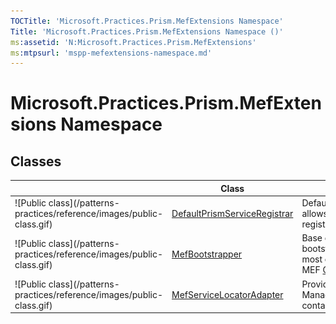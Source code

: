 ```yaml
---
TOCTitle: 'Microsoft.Practices.Prism.MefExtensions Namespace'
Title: 'Microsoft.Practices.Prism.MefExtensions Namespace ()'
ms:assetid: 'N:Microsoft.Practices.Prism.MefExtensions'
ms:mtpsurl: 'mspp-mefextensions-namespace.md'
---
```

# Microsoft.Practices.Prism.MefExtensions Namespace
## Classes
<table>
<thead>
<tr class="header">
<th> </th>
<th>Class</th>
<th>Description</th>
</tr>
</thead>
<tbody>
<tr class="odd">
<td>![Public class](/patterns-practices/reference/images/public-class.gif)</td>
<td><a href="/patterns-practices/reference/defaultprismserviceregistrar-class-mspp-mefextensions">DefaultPrismServiceRegistrar</a></td>
<td><div class="summary">
DefaultPrismServiceRegistrationAgent allows the Prism required types to be registered if necessary.
</div></td>
</tr>
<tr class="even">
<td>![Public class](/patterns-practices/reference/images/public-class.gif)</td>
<td><a href="/patterns-practices/reference/mefbootstrapper-class-mspp-mefextensions">MefBootstrapper</a></td>
<td><div class="summary">
Base class that provides a basic bootstrapping sequence that registers most of the Prism Library assets in a MEF <a href="http://msdn.microsoft.com/en-us/library/dd833553">CompositionContainer</a>.
</div></td>
</tr>
<tr class="odd">
<td>![Public class](/patterns-practices/reference/images/public-class.gif)</td>
<td><a href="/patterns-practices/reference/mefservicelocatoradapter-class-mspp-mefextensions">MefServiceLocatorAdapter</a></td>
<td><div class="summary">
Provides service location utilizing the Managed Extensibility Framework container.
</div></td>
</tr>
</tbody>
</table>
